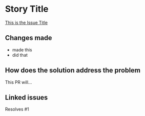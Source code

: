 # Story Title

[This is the Issue Title](https://github.com/username/repository-name/issues/1)

## Changes made

- made this
- did that

## How does the solution address the problem

This PR will...

## Linked issues

Resolves #1
